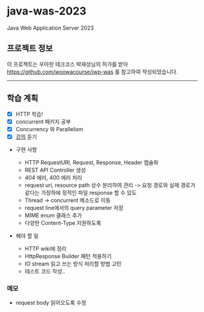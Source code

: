 # java-was-2023

Java Web Application Server 2023

## 프로젝트 정보 

이 프로젝트는 우아한 테크코스 박재성님의 허가를 받아 https://github.com/woowacourse/jwp-was 
를 참고하여 작성되었습니다.

---
## 학습 계획
- [x] HTTP 학습!
- [x] concurrent 패키지 공부
- [x] Concurrency 와 Parallelism
- [x] [강의](https://youtu.be/4kb448OJ7Mw) 듣기

- 구현 사항
  - HTTP RequestURI, Request, Response, Header 캡슐화
  - REST API Controller 생성
  - 404 에러, 400 에러 처리
  - request uri, resource path 상수 분리하여 관리
  -> 요청 경로와 실제 경로가 같다는 가정하에 정적인 파일 response 할 수 있도
  - Thread -> concurrent 메소드로 이동
  - request line에서의 query parameter 저장
  - MIME enum 클래스 추가
  - 다양한 Content-Type 지원하도록

- 해야 할 일
  - HTTP wiki에 정리
  - HttpResponse Builder 패턴 적용하기
  - IO stream 읽고 쓰는 방식 처리할 방법 고민
  - 테스트 코드 작성..

### 메모
- request body 읽어오도록 수정